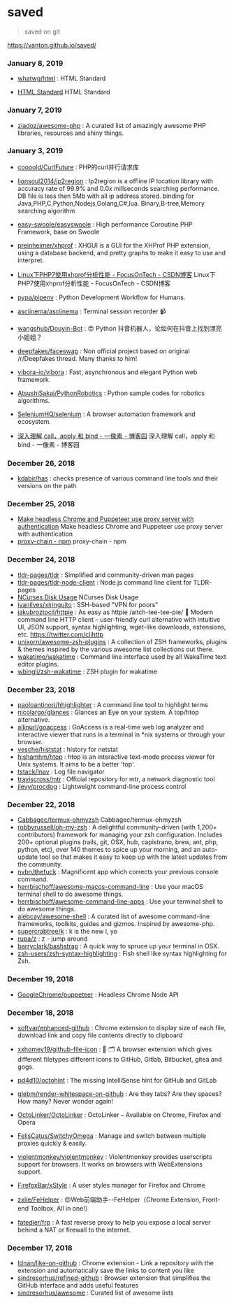 # saved
> saved on git


https://vanton.github.io/saved/







### January 8, 2019 
- [whatwg/html](https://github.com/whatwg/html) : HTML Standard

- [HTML Standard](https://whatwg-cn.github.io/html/multipage/workers.html#workers) HTML Standard
### January 7, 2019 
- [ziadoz/awesome-php](https://github.com/ziadoz/awesome-php) : A curated list of amazingly awesome PHP libraries, resources and shiny things.

### January 3, 2019 
- [coooold/CurlFuture](https://github.com/coooold/CurlFuture) : PHP的curl并行请求库

- [lionsoul2014/ip2region](https://github.com/lionsoul2014/ip2region) : Ip2region is a offline IP location library with accuracy rate of 99.9% and 0.0x millseconds searching performance. DB file is less then 5Mb with all ip address stored. binding for Java,PHP,C,Python,Nodejs,Golang,C#,lua. Binary,B-tree,Memory searching algorithm
- [easy-swoole/easyswoole](https://github.com/easy-swoole/easyswoole) : High performance Coroutine PHP Framework, base on Swoole
- [preinheimer/xhprof](https://github.com/preinheimer/xhprof) : XHGUI is a GUI for the XHProf PHP extension, using a database backend, and pretty graphs to make it easy to use and interpret.
- [Linux下PHP7使用xhprof分析性能 - FocusOnTech - CSDN博客](https://blog.csdn.net/lvchengbo/article/details/52849179) Linux下PHP7使用xhprof分析性能 - FocusOnTech - CSDN博客
- [pypa/pipenv](https://github.com/pypa/pipenv) : Python Development Workflow for Humans.
- [asciinema/asciinema](https://github.com/asciinema/asciinema) : Terminal session recorder 📹
- [wangshub/Douyin-Bot](https://github.com/wangshub/Douyin-Bot) : 😍 Python 抖音机器人，论如何在抖音上找到漂亮小姐姐？
- [deepfakes/faceswap](https://github.com/deepfakes/faceswap) : Non official project based on original /r/Deepfakes thread. Many thanks to him!
- [vibora-io/vibora](https://github.com/vibora-io/vibora) : Fast, asynchronous and elegant Python web framework.
- [AtsushiSakai/PythonRobotics](https://github.com/AtsushiSakai/PythonRobotics) : Python sample codes for robotics algorithms.
- [SeleniumHQ/selenium](https://github.com/SeleniumHQ/selenium) : A browser automation framework and ecosystem.
- [深入理解 call，apply 和 bind - 一像素 - 博客园](http://www.cnblogs.com/onepixel/p/5143863.html) 深入理解 call，apply 和 bind - 一像素 - 博客园
### December 26, 2018 
- [kdabir/has](https://github.com/kdabir/has) : checks presence of various command line tools and their versions on the path

### December 25, 2018 
- [Make headless Chrome and Puppeteer use proxy server with authentication](https://blog.apify.com/how-to-make-headless-chrome-and-puppeteer-use-a-proxy-server-with-authentication-249a21a79212) Make headless Chrome and Puppeteer use proxy server with authentication
- [proxy-chain - npm](https://www.npmjs.com/package/proxy-chain) proxy-chain - npm

### December 24, 2018 
- [tldr-pages/tldr](https://github.com/tldr-pages/tldr) : Simplified and community-driven man pages
- [tldr-pages/tldr-node-client](https://github.com/tldr-pages/tldr-node-client#configuration) : Node.js command line client for TLDR-pages
- [NCurses Disk Usage](https://dev.yorhel.nl/ncdu) NCurses Disk Usage
- [ivanilves/xiringuito](https://github.com/ivanilves/xiringuito) : SSH-based "VPN for poors"
- [jakubroztocil/httpie](https://github.com/jakubroztocil/httpie) : As easy as httpie /aitch-tee-tee-pie/ 🥧 Modern command line HTTP client – user-friendly curl alternative with intuitive UI, JSON support, syntax highlighting, wget-like downloads, extensions, etc. https://twitter.com/clihttp
- [unixorn/awesome-zsh-plugins](https://github.com/unixorn/awesome-zsh-plugins) : A collection of ZSH frameworks, plugins & themes inspired by the various awesome list collections out there.
- [wakatime/wakatime](https://github.com/wakatime/wakatime) : Command line interface used by all WakaTime text editor plugins.
- [wbingli/zsh-wakatime](https://github.com/wbingli/zsh-wakatime) : ZSH plugin for wakatime

### December 23, 2018 
- [paoloantinori/hhighlighter](https://github.com/paoloantinori/hhighlighter) : A command line tool to highlight terms
- [nicolargo/glances](https://github.com/nicolargo/glances) : Glances an Eye on your system. A top/htop alternative.
- [allinurl/goaccess](https://github.com/allinurl/goaccess) : GoAccess is a real-time web log analyzer and interactive viewer that runs in a terminal in *nix systems or through your browser.
- [vesche/histstat](https://github.com/vesche/histstat) : history for netstat
- [hishamhm/htop](https://github.com/hishamhm/htop) : htop is an interactive text-mode process viewer for Unix systems. It aims to be a better 'top'.
- [tstack/lnav](https://github.com/tstack/lnav) : Log file navigator
- [traviscross/mtr](https://github.com/traviscross/mtr) : Official repository for mtr, a network diagnostic tool
- [jlevy/procdog](https://github.com/jlevy/procdog) : Lightweight command-line process control

### December 22, 2018 
- [Cabbagec/termux-ohmyzsh](https://github.com/Cabbagec/termux-ohmyzsh) Cabbagec/termux-ohmyzsh
- [robbyrussell/oh-my-zsh](https://github.com/robbyrussell/oh-my-zsh) : A delightful community-driven (with 1,200+ contributors) framework for managing your zsh configuration. Includes 200+ optional plugins (rails, git, OSX, hub, capistrano, brew, ant, php, python, etc), over 140 themes to spice up your morning, and an auto-update tool so that makes it easy to keep up with the latest updates from the community.
- [nvbn/thefuck](https://github.com/nvbn/thefuck) : Magnificent app which corrects your previous console command.
- [herrbischoff/awesome-macos-command-line](https://github.com/herrbischoff/awesome-macos-command-line#appearance) : Use your macOS terminal shell to do awesome things.
- [herrbischoff/awesome-command-line-apps](https://github.com/herrbischoff/awesome-command-line-apps) : Use your terminal shell to do awesome things.
- [alebcay/awesome-shell](https://github.com/alebcay/awesome-shell) : A curated list of awesome command-line frameworks, toolkits, guides and gizmos. Inspired by awesome-php.
- [supercrabtree/k](https://github.com/supercrabtree/k) : k is the new l, yo
- [rupa/z](https://github.com/rupa/z) : z - jump around
- [barryclark/bashstrap](https://github.com/barryclark/bashstrap) : A quick way to spruce up your terminal in OSX.
- [zsh-users/zsh-syntax-highlighting](https://github.com/zsh-users/zsh-syntax-highlighting) : Fish shell like syntax highlighting for Zsh.

### December 19, 2018 
- [GoogleChrome/puppeteer](https://github.com/GoogleChrome/puppeteer) : Headless Chrome Node API

### December 18, 2018 
- [softvar/enhanced-github](https://github.com/softvar/enhanced-github) : Chrome extension to display size of each file, download link and copy file contents directly to clipboard
- [xxhomey19/github-file-icon](https://github.com/xxhomey19/github-file-icon) : 🌈 🗂 A browser extension which gives different filetypes different icons to GitHub, Gitlab, Bitbucket, gitea and gogs.
- [pd4d10/octohint](https://github.com/pd4d10/octohint) : The missing IntelliSense hint for GitHub and GitLab
- [glebm/render-whitespace-on-github](https://github.com/glebm/render-whitespace-on-github) : Are they tabs? Are they spaces? How many? Never wonder again!
- [OctoLinker/OctoLinker](https://github.com/OctoLinker/OctoLinker) : OctoLinker – Available on Chrome, Firefox and Opera
- [FelisCatus/SwitchyOmega](https://github.com/FelisCatus/SwitchyOmega) : Manage and switch between multiple proxies quickly & easily.
- [violentmonkey/violentmonkey](https://github.com/violentmonkey/violentmonkey) : Violentmonkey provides userscripts support for browsers. It works on browsers with WebExtensions support.
- [FirefoxBar/xStyle](https://github.com/FirefoxBar/xStyle) : A user styles manager for Firefox and Chrome
- [zxlie/FeHelper](https://github.com/zxlie/FeHelper) : 😍Web前端助手--FeHelper（Chrome Extension, Front-end Toolbox, All in one!）

- [fatedier/frp](https://github.com/fatedier/frp) : A fast reverse proxy to help you expose a local server behind a NAT or firewall to the internet.

### December 17, 2018 
- [Idnan/like-on-github](https://github.com/Idnan/like-on-github) : Chrome extension - Link a repository with the extension and automatically save the links to content you like
- [sindresorhus/refined-github](https://github.com/sindresorhus/refined-github) : Browser extension that simplifies the GitHub interface and adds useful features
- [sindresorhus/awesome](https://github.com/sindresorhus/awesome) : Curated list of awesome lists
